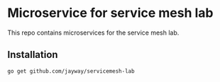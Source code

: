 # Microservice for service mesh lab
This repo contains microservices for the service mesh lab.

## Installation
```bash
go get github.com/jayway/servicemesh-lab
```
